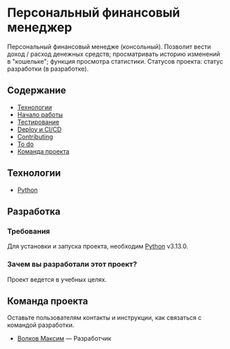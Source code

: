 # Персональный финансовый менеджер

Персональный финансовый менедже (консольный). Позволит вести доход / расход денежных средств; просматривать историю изменений в "кошельке"; функция просмотра статистики. Статусов проекта: статус разработки (в разработке).

## Содержание

- [Технологии](#технологии)
- [Начало работы](#начало-работы)
- [Тестирование](#тестирование)
- [Deploy и CI/CD](#deploy-и-ci/cd)
- [Contributing](#contributing)
- [To do](#to-do)
- [Команда проекта](#команда-проекта)

## Технологии

- [Python](https://www.python.org/)

## Разработка

### Требования

Для установки и запуска проекта, необходим [Python](https://www.python.org/downloads/release/python-3130/) v3.13.0.

### Зачем вы разработали этот проект?

Проект ведется в учебных целях.

## Команда проекта

Оставьте пользователям контакты и инструкции, как связаться с командой разработки.

- [Волков Максим](@Ifnuh666) — Разработчик
